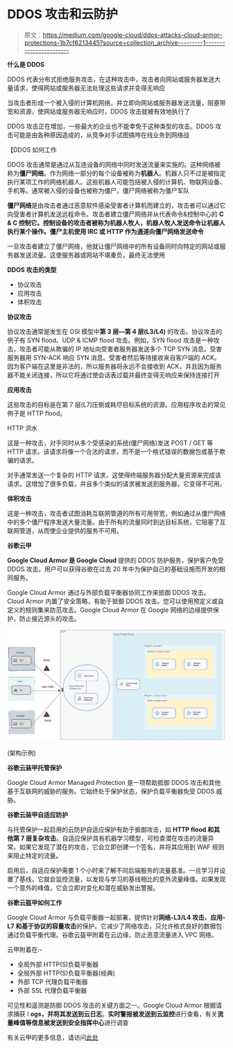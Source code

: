 # DDOS 攻击和云防护

> 原文：<https://medium.com/google-cloud/ddos-attacks-cloud-armor-protections-1b7cf6213445?source=collection_archive---------1----------------------->

**什么是 DDOS**

DDOS 代表分布式拒绝服务攻击，在这种攻击中，攻击者向网站或服务器发送大量请求，使得网站或服务器无法处理这些请求并变得无响应

当攻击者形成一个被入侵的计算机网络，并立即向网站或服务器发送流量，阻塞带宽和资源，使网站或服务器无响应时，DDOS 攻击就被有效地执行了

DDOS 攻击正在增加，一些最大的企业也不能幸免于这种类型的攻击。DDOS 攻击可能是由各种原因造成的，从竞争对手试图搞垮在线业务到网络战

【DDOS 如何工作

DDOS 攻击通常是通过从互连设备的网络中同时发送流量来实施的。这种网络被称为**僵尸网络**。作为网络一部分的每个设备被称为**机器人**。机器人只不过是被指定执行某项工作的网络机器人。这些机器人可能包括被入侵的计算机、物联网设备、手机等。通常被入侵的设备也被称为僵尸，僵尸网络被称为僵尸军队

**僵尸网络**是由攻击者通过恶意软件感染受害者计算机而建立的，攻击者可以通过它向受害者计算机发送远程命令。攻击者建立僵尸网络并从代表命令&控制中心的 **C & C 控制它。控制设备的攻击者被称为机器人牧人，机器人牧人发送命令让机器人执行某个操作。僵尸主机使用 IRC 或 HTTP 作为通道向僵尸网络发送命令**

一旦攻击者建立了僵尸网络，他就让僵尸网络中的所有设备同时向特定的网站或服务器发送流量。这使服务器或网站不堪重负，最终无法使用

**DDOS 攻击的类型**

*   协议攻击
*   应用攻击
*   体积攻击

**协议攻击**

协议攻击通常是发生在 OSI 模型中**第 3 层—第 4 层(L3/L4)** 的攻击。协议攻击的例子有 SYN flood、UDP & ICMP flood 攻击。例如，SYN flood 攻击是一种攻击，攻击者可能从欺骗的 IP 地址向受害者服务器发送多个 TCP SYN 消息。受害服务器用 SYN-ACK 响应 SYN 消息。受害者然后等待接收来自客户端的 ACK。因为客户端在这里是非法的，所以服务器将永远不会接收到 ACK，并且因为服务器不能关闭连接，所以它将通过使会话表过载并最终变得无响应来保持连接打开

**应用攻击**

这些攻击的目标是在第 7 层(L7)压倒或耗尽目标系统的资源。应用程序攻击的常见例子是 HTTP flood。

HTTP 洪水

这是一种攻击，对手同时从多个受感染的系统(僵尸网络)发送 POST / GET 等 HTTP 请求。该请求将像一个合法的请求，而不是一个格式错误的数据包或基于欺骗的请求。

对手通常发送一个复杂的 HTTP 请求，这使得终端服务器分配大量资源来完成该请求。这增加了很多负载，并且多个类似的请求被发送到服务器，它变得不可用。

**体积攻击**

这是一种攻击，攻击者试图消耗互联网管道的所有可用带宽，例如通过从僵尸网络中的多个僵尸程序发送大量流量。由于所有的流量同时到达目标系统，它阻塞了互联网管道，从而使企业提供的服务不可用。

**谷歌云甲**

**Google Cloud Armor 是 Google Cloud** 提供的 DDOS 防护服务，保护客户免受 DDOS 攻击。用户可以获得谷歌在过去 20 年中为保护自己的基础设施而开发的相同服务。

Google Cloud Armor 通过与外部负载平衡器协同工作来抵御 DDOS 攻击。Cloud Armor 内置了安全策略，有助于抵御 DDOS 攻击。您可以使用预定义或自定义的规则集来防范攻击。Google Cloud Armor 在 Google 网络的边缘提供保护，防止接近源头的攻击。

![](img/610e2906505063e2f97ae4e07499ac9d.png)

(架构示例)

**谷歌云装甲托管保护**

Google Cloud Armor Managed Protection 是一项帮助抵御 DDOS 攻击和其他基于互联网的威胁的服务。它始终处于保护状态，保护负载平衡器免受 DDOS 威胁。

**谷歌云装甲自适应防护**

与托管保护一起启用的云防护自适应保护有助于抵御攻击，如 **HTTP flood 和其他第 7 层复杂攻击**。自适应保护具有机器学习模型，可检查潜在攻击的流量异常。如果它发现了潜在的攻击，它会立即创建一个签名，并将其应用到 WAF 规则来阻止特定的流量。

启用后，自适应保护需要 1 个小时来了解不同后端服务的流量基准。一旦学习并设置了基线，它就会监控流量，以发现与学习的基线相比的意外流量峰值。如果发现一个意外的峰值，它会立即对变化和潜在威胁发出警报。

**谷歌云盔甲如何工作**

Google Cloud Armor 与负载平衡器一起部署，提供针对**网络-L3/L4 攻击、应用-L7 和基于协议的容量攻击**的保护。它减少了网络攻击，只允许格式良好的数据包通过负载平衡代理。谷歌云盔甲附着在云边缘，防止恶意流量进入 VPC 网络。

云甲附着在:-

*   全局外部 HTTP(S)负载平衡器
*   全局外部 HTTP(S)负载平衡器(经典)
*   外部 TCP 代理负载平衡器
*   外部 SSL 代理负载平衡器

可见性和遥测是防御 DDOS 攻击的关键方面之一。Google Cloud Armor 根据请求捕获 l **ogs，并将其发送到云日志**。**实时警报被发送到云监控**进行查看，有关**流量峰值等信息被发送到安全指挥中心**进行调查

有关云甲的更多信息，请访问[此处](https://cloud.google.com/armor)